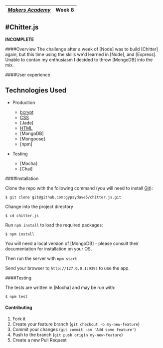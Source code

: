| [*Makers Academy*](http://www.makersacademy.com) | Week 8 |
| ------------------------------------------------ | ------ |

#Chitter.js
------------------------

**INCOMPLETE**

####Overview
The challenge after a week of [Node] was to build [Chitter] again, but this time
using the skills we'd learned in [Node], and [Express]. Unable to contan my
enthusiasm I decided to throw [MongoDB] into the mix.

####User experience


Technologies Used
-----------------

+ Production
  - [bcrypt]
  - [CSS]
  - [Jade]
  - [HTML]
  - [MongoDB]
  - [Mongoose]
  - [npm]

+ Testing
  - [Mocha]
  - [Chai]

####Installation

Clone the repo with the following command (you will need to install [Git]):
```shell
$ git clone git@github.com:gypsydave5/chitter.js.git
```

Change into the project directory
```shell
$ cd chitter.js
```

Run `npm install` to load the required packages:
```shell
$ npm install
```

You will need a local version of [MongoDB] - please consult their
documentation for installation on your OS.

Then run the server with `npm start`

Send your browser to `http://127.0.0.1:9393` to use the app.

####Testing

The tests are written in [Mocha] and may be run with:

```shell
$ npm test
```

#### Contributing

1. Fork it
2. Create your feature branch (`git checkout -b my-new-feature`)
3. Commit your changes (`git commit -am 'Add some feature'`)
4. Push to the branch (`git push origin my-new-feature`)
5. Create a new Pull Request

[bcrypt]: https://github.com/codahale/bcrypt-ruby
[Bookmark Manager]: https://github.com/gypsydave5/bookmark-manager
[Bundler]: http://bundler.io/
[Capybara]: http://jnicklas.github.io/capybara/
[CSS]: https://developer.mozilla.org/en-US/docs/Web/CSS
[Cucumber]: http://cukes.info/
[Data Mapper]: http://datamapper.org/
[Database cleaner]: https://github.com/DatabaseCleaner/database_cleaner
[dotenv]: https://github.com/bkeepers/dotenv
[ERB]: http://www.stuartellis.eu/articles/erb/#other-resources
[Git]: http://git-scm.com/
[Haml]: http://haml.info/
[HTML]: https://developer.mozilla.org/en-US/docs/Web/HTML
[Mailgun]: https://github.com/bkeepers/dotenv
[PostgreSQL]: http://www.postgresql.org/
[rack flash]: https://github.com/nakajima/rack-flash
[RSpec]: http://rspec.info/
[Ruby]: https://www.ruby-lang.org/en/
[shotgun]: https://github.com/rtomayko/shotgun
[Sinatra]: http://www.sinatrarb.com/
[Timecop]: https://github.com/travisjeffery/timecop
[Yo]: http://www.justyo.co/
